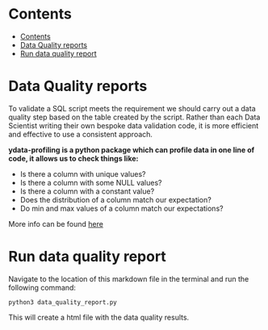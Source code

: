 Contents
==
- [Contents](#contents)
- [Data Quality reports](#data-quality-reports)
- [Run data quality report](#run-data-quality-report)

<!--intro-start-->
# Data Quality reports
To validate a SQL script meets the requirement we should carry out a data quality step based on the table created by the script. Rather than each Data Scientist writing their own bespoke data validation code, it is more efficient and effective to use a consistent approach.

**ydata-profiling is a python package which can profile data in one line of code, it allows us to check things like:**
- Is there a column with unique values?
- Is there a column with some NULL values?
- Is there a column with a constant value?
- Does the distribution of a column match our expectation?
- Do min and max values of a column match our expectations?

More info can be found [here](https://docs.profiling.ydata.ai/4.6/)

# Run data quality report
Navigate to the location of this markdown file in the terminal and run the following command:

`python3 data_quality_report.py`

This will create a html file with the data quality results.

<!--intro-end-->
